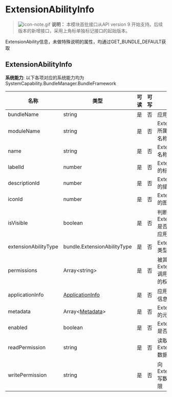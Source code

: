 # ExtensionAbilityInfo



> ![icon-note.gif](public_sys-resources/icon-note.gif) **说明：**
> 本模块首批接口从API version 9 开始支持。后续版本的新增接口，采用上角标单独标记接口的起始版本。



ExtensionAbility信息，未做特殊说明的属性，均通过GET_BUNDLE_DEFAULT获取

## ExtensionAbilityInfo

**系统能力**: 以下各项对应的系统能力均为SystemCapability.BundleManager.BundleFramework

| 名称                 | 类型                                                 | 可读 | 可写 | 说明                                               |
| -------------------- | ---------------------------------------------------- | ---- | ---- | -------------------------------------------------- |
| bundleName           | string                                               | 是   | 否   | 应用包名                                           |
| moduleName           | string                                               | 是   | 否   | ExtensionAbility所属的HAP包的名称                  |
| name                 | string                                               | 是   | 否   | ExtensionAbility名称                               |
| labelId              | number                                               | 是   | 否   | ExtensionAbility的标签id                           |
| descriptionId        | number                                               | 是   | 否   | ExtensionAbility的描述id                           |
| iconId               | number                                               | 是   | 否   | ExtensionAbility的图标id                           |
| isVisible            | boolean                                              | 是   | 否   | 判断ExtensionAbility是否可以被其他应用调用         |
| extensionAbilityType | bundle.ExtensionAbilityType                          | 是   | 否   | ExtensionAbility类型                               |
| permissions          | Array\<string>                                       | 是   | 否   | 被其他应用ExtensionAbility调用时需要申请的权限集合 |
| applicationInfo      | [ApplicationInfo](js-apis-bundle-ApplicationInfo.md) | 是   | 否   | 应用程序的配置信息                                 |
| metadata             | Array\<[Metadata](js-apis-bundle-Metadata.md)>       | 是   | 否   | ExtensionAbility的元信息                           |
| enabled              | boolean                                              | 是   | 否   | ExtensionAbility是否可用                           |
| readPermission       | string                                               | 是   | 否   | 读取ExtensionAbility数据所需的权限                 |
| writePermission      | string                                               | 是   | 否   | 向ExtensionAbility写数据所需的权限                 |